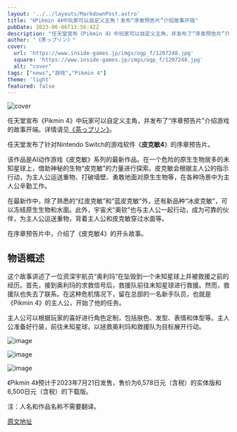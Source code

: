 ```yaml
---
layout: '../../layouts/MarkdownPost.astro'
title: "《Pikmin 4》中玩家可以自定义主角！发布“序章预告片”介绍故事开端"
pubDate: 2023-06-06T13:56:42Z
description: "任天堂宣布《Pikmin 4》中玩家可以自定义主角，并发布了“序章预告片”介绍游戏的故事开端。"
author: "《茶っプリン》"
cover:
  url: 'https://www.inside-games.jp/imgs/ogp_f/1207248.jpg'
  square: 'https://www.inside-games.jp/imgs/ogp_f/1207248.jpg'
  alt: "cover"
tags: ["news","游戏","Pikmin 4"]
theme: 'light'
featured: false
---
```


![cover](https://www.inside-games.jp/imgs/ogp_f/1207248.jpg)

任天堂宣布《Pikmin 4》中玩家可以自定义主角，并发布了“序章预告片”介绍游戏的故事开端。详情请见<a href="/author/10181/recent/%E8%8C%B6%E3%81%A3%E3%83%97%E3%83%AA%E3%83%B3">《茶っプリン》</a>。

任天堂发布了针对Nintendo Switch的游戏软件《<b>皮克敏4</b>》的序章预告片。

该作品是AI动作游戏《皮克敏》系列的最新作品。在一个危险的原生生物居多的未知星球上，借助神秘的生物“皮克敏”的力量进行探索。皮克敏会根据主人公的指示行动，为主人公运送重物、打破墙壁、勇敢地面对原生生物等，在各种场景中为主人公辛勤工作。

在最新作中，除了熟悉的“红皮克敏”和“蓝皮克敏”外，还有新品种“冰皮克敏”，可以冻结原生生物和水面。此外，宇宙犬“奥钦”也与主人公一起行动，成为可靠的伙伴，为主人公运送重物，背着主人公和皮克敏穿过水面等。

在序章预告片中，介绍了《皮克敏4》的开头故事。
## 物语概述

这个故事讲述了一位资深宇航员“奥利玛”在坠毁到一个未知星球上并被救援之前的经历。首先，接到奥利玛的求救信号后，救援队前往未知星球进行救援。然而，救援队也失去了联系。在这种危机情况下，留在总部的一名新手队员，也就是《Pikmin 4》的主人公，开始了他的任务。

主人公可以根据玩家的喜好进行角色定制，包括肤色、发型、表情和体型等。主人公准备好行装，前往未知星球，以拯救奥利玛和救援队为目标展开行动。

![image](https://www.inside-games.jp/imgs/zoom/1207240.jpg)

![image](https://www.inside-games.jp/imgs/zoom/1207242.jpg)

![image](https://www.inside-games.jp/imgs/zoom/1207243.jpg)

《Pikmin 4》预计于2023年7月21日发售，售价为6,578日元（含税）的实体版和6,500日元（含税）的下载版。

注：人名和作品名称不需要翻译。

  [原文地址](https://www.inside-games.jp/article/2023/06/06/146399.html)